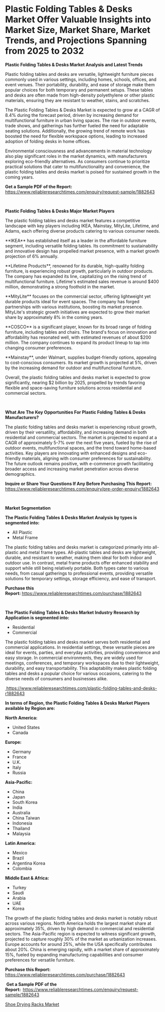 <p><h1>Plastic Folding Tables & Desks Market Offer Valuable Insights into Market Size, Market Share, Market Trends, and Projections Spanning from 2025 to 2032</h1></p><p><strong>Plastic Folding Tables & Desks Market Analysis and Latest Trends</strong></p>
<p><p>Plastic folding tables and desks are versatile, lightweight furniture pieces commonly used in various settings, including homes, schools, offices, and event venues. Their portability, durability, and ease of storage make them popular choices for both temporary and permanent setups. These tables and desks are often made from high-density polyethylene or other plastic materials, ensuring they are resistant to weather, stains, and scratches.</p><p>The Plastic Folding Tables & Desks Market is expected to grow at a CAGR of 8.4% during the forecast period, driven by increasing demand for multifunctional furniture in urban living spaces. The rise in outdoor events, trade shows, and gatherings has further fueled the need for adaptable seating solutions. Additionally, the growing trend of remote work has boosted the need for flexible workspace options, leading to increased adoption of folding desks in home offices.</p><p>Environmental consciousness and advancements in material technology also play significant roles in the market dynamics, with manufacturers exploring eco-friendly alternatives. As consumers continue to prioritize practical solutions that cater to multifunctionality and convenience, the plastic folding tables and desks market is poised for sustained growth in the coming years.</p></p>
<p><strong>Get a Sample PDF of the Report:&nbsp;</strong> <a href="https://www.reliableresearchtimes.com/enquiry/request-sample/1882643?utm_campaign=2230&utm_medium=2&utm_source=Github&utm_content=ia&utm_term=06042025&utm_id=plastic-folding-tables-desks">https://www.reliableresearchtimes.com/enquiry/request-sample/1882643</a></p>
<p>&nbsp;</p>
<p><strong>Plastic Folding Tables & Desks Major Market Players</strong></p>
<p><p>The plastic folding tables and desks market features a competitive landscape with key players including IKEA, Mainstay, MityLite, Lifetime, and Adams, each offering diverse products catering to various consumer needs.</p><p>**IKEA** has established itself as a leader in the affordable furniture segment, including versatile folding tables. Its commitment to sustainability and innovative design has propelled market presence, with a market growth projection of 6% annually.</p><p>**Lifetime Products**, renowned for its durable, high-quality folding furniture, is experiencing robust growth, particularly in outdoor products. The company has expanded its line, capitalizing on the rising trend of multifunctional furniture. Lifetime's estimated sales revenue is around $400 million, demonstrating a strong foothold in the market.</p><p>**MityLite** focuses on the commercial sector, offering lightweight yet durable products ideal for event spaces. The company has forged partnerships with various institutions, boosting its market presence. MityLite's strategic growth initiatives are expected to grow their market share by approximately 8% in the coming years.</p><p>**COSCO** is a significant player, known for its broad range of folding furniture, including tables and chairs. The brand's focus on innovation and affordability has resonated well, with estimated revenues of about $200 million. The company continues to expand its product lineup to tap into changing consumer preferences.</p><p>**Mainstay**, under Walmart, supplies budget-friendly options, appealing to cost-conscious consumers. Its market growth is projected at 5%, driven by the increasing demand for outdoor and multifunctional furniture.</p><p>Overall, the plastic folding tables and desks market is expected to grow significantly, nearing $2 billion by 2025, propelled by trends favoring flexible and space-saving furniture solutions across residential and commercial sectors.</p></p>
<p>&nbsp;</p>
<p><strong>What Are The Key Opportunities For Plastic Folding Tables & Desks Manufacturers?</strong></p>
<p><p>The plastic folding tables and desks market is experiencing robust growth, driven by their versatility, affordability, and increasing demand in both residential and commercial sectors. The market is projected to expand at a CAGR of approximately 5-7% over the next five years, fueled by the rise of outdoor events, multifunctional spaces, and the trend toward home-based activities. Key players are innovating with enhanced designs and eco-friendly materials, aligning with consumer preferences for sustainability. The future outlook remains positive, with e-commerce growth facilitating broader access and increasing market penetration across diverse demographics.</p></p>
<p><strong>Inquire or Share Your Questions If Any Before Purchasing This Report:</strong> <a href="https://www.reliableresearchtimes.com/enquiry/pre-order-enquiry/1882643?utm_campaign=2230&utm_medium=2&utm_source=Github&utm_content=ia&utm_term=06042025&utm_id=plastic-folding-tables-desks">https://www.reliableresearchtimes.com/enquiry/pre-order-enquiry/1882643</a></p>
<p>&nbsp;</p>
<p><strong>Market Segmentation</strong></p>
<p><strong>The Plastic Folding Tables & Desks Market Analysis by types is segmented into:</strong></p>
<p><ul><li>All Plastic</li><li>Metal Frame</li></ul></p>
<p><p>The plastic folding tables and desks market is categorized primarily into all-plastic and metal frame types. All-plastic tables and desks are lightweight, durable, and resistant to weather, making them ideal for both indoor and outdoor use. In contrast, metal frame products offer enhanced stability and support while still being relatively portable. Both types cater to various needs, from casual gatherings to professional events, providing versatile solutions for temporary settings, storage efficiency, and ease of transport.</p></p>
<p><strong>Purchase this Report:&nbsp;</strong><a href="https://www.reliableresearchtimes.com/purchase/1882643?utm_campaign=2230&utm_medium=2&utm_source=Github&utm_content=ia&utm_term=06042025&utm_id=plastic-folding-tables-desks">https://www.reliableresearchtimes.com/purchase/1882643</a></p>
<p>&nbsp;</p>
<p><strong>The Plastic Folding Tables & Desks Market Industry Research by Application is segmented into:</strong></p>
<p><ul><li>Residential</li><li>Commercial</li></ul></p>
<p><p>The plastic folding tables and desks market serves both residential and commercial applications. In residential settings, these versatile pieces are ideal for events, parties, and everyday activities, providing convenience and easy storage. In commercial environments, they are widely used for meetings, conferences, and temporary workspaces due to their lightweight, durability, and easy transportability. This adaptability makes plastic folding tables and desks a popular choice for various occasions, catering to the diverse needs of consumers and businesses alike.</p></p>
<p><a href="https://www.reliableresearchtimes.com/plastic-folding-tables-and-desks-r1882643?utm_campaign=2230&utm_medium=2&utm_source=Github&utm_content=ia&utm_term=06042025&utm_id=plastic-folding-tables-desks">&nbsp;https://www.reliableresearchtimes.com/plastic-folding-tables-and-desks-r1882643</a></p>
<p><strong>In terms of Region, the Plastic Folding Tables & Desks Market Players available by Region are:</strong></p>
<p>
    <p> <strong> North America: </strong>
        <ul>
            <li>United States</li>
            <li>Canada</li>
        </ul>
        </p> 
    <p> <strong> Europe: </strong>
        <ul>
            <li>Germany</li>
            <li>France</li>
            <li>U.K.</li>
            <li>Italy</li>
            <li>Russia</li>
        </ul>
        </p> 
    <p> <strong> Asia-Pacific: </strong>
        <ul>
            <li>China</li>
            <li>Japan</li>
            <li>South Korea</li>
            <li>India</li>
            <li>Australia</li>
            <li>China Taiwan</li>
            <li>Indonesia</li>
            <li>Thailand</li>
            <li>Malaysia</li>
        </ul>
        </p> 
    <p> <strong> Latin America: </strong>
        <ul>
            <li>Mexico</li>
            <li>Brazil</li>
            <li>Argentina Korea</li>
            <li>Colombia</li>
        </ul>
        </p> 
    <p> <strong> Middle East & Africa: </strong>
        <ul>
            <li>Turkey</li>
            <li>Saudi</li>
            <li>Arabia</li>
            <li>UAE</li>
            <li>Korea</li>
        </ul>
    </p>
    </p>
<p><p>The growth of the plastic folding tables and desks market is notably robust across various regions. North America holds the largest market share at approximately 35%, driven by high demand in commercial and residential sectors. The Asia-Pacific region is expected to witness significant growth, projected to capture roughly 30% of the market as urbanization increases. Europe accounts for around 25%, while the USA specifically contributes about 20%. China is emerging rapidly, with a market share of approximately 15%, fueled by expanding manufacturing capabilities and consumer preferences for versatile furniture.</p></p>
<p><strong>Purchase this Report: </strong><a href="https://www.reliableresearchtimes.com/purchase/1882643?utm_campaign=2230&utm_medium=2&utm_source=Github&utm_content=ia&utm_term=06042025&utm_id=plastic-folding-tables-desks">https://www.reliableresearchtimes.com/purchase/1882643</a></p>
<p>&nbsp;<strong>Get a Sample PDF of the Report:&nbsp;&nbsp;</strong><a href="https://www.reliableresearchtimes.com/enquiry/request-sample/1882643?utm_campaign=2230&utm_medium=2&utm_source=Github&utm_content=ia&utm_term=06042025&utm_id=plastic-folding-tables-desks">https://www.reliableresearchtimes.com/enquiry/request-sample/1882643</a></p>
<p><strong></strong></p>
<p><p><a href="https://github.com/petbigbeepjn/Market-Research-Report-List-2/blob/main/shoe-drying-racks-market.md?utm_campaign=2230&utm_medium=2&utm_source=Github&utm_content=ia&utm_term=06042025&utm_id=plastic-folding-tables-desks">Shoe Drying Racks Market</a></p></p>